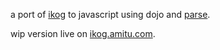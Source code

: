 a port of [ikog](http://sites.google.com/site/henspace/ikog) to javascript
using dojo and [parse](https://parse.com/docs/js_guide).

wip version live on [ikog.amitu.com](http://ikog.amitu.com/).

